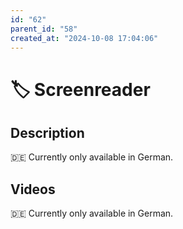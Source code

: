 ```yaml
---
id: "62"
parent_id: "58"
created_at: "2024-10-08 17:04:06"
---
```


# 🏷️ Screenreader

## Description

🇩🇪 Currently only available in German.

## Videos

🇩🇪 Currently only available in German.
